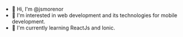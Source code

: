 - 👋 Hi, I'm @jsmorenor
- 👀 I'm interested in web development and its technologies for mobile development.
- 🌱 I'm currently learning ReactJs and Ionic.

<!---
jsmorenor/jsmorenor is a ✨ special ✨ repository because its `README.md` (this file) appears on your GitHub profile.
You can click the Preview link to take a look at your changes.
--->
